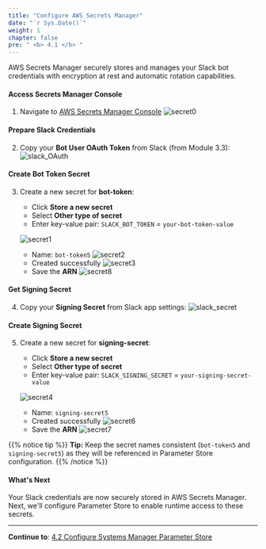 ```yaml
---
title: "Configure AWS Secrets Manager"
date: "`r Sys.Date()`"
weight: 1
chapter: false
pre: " <b> 4.1 </b> "
---
```


AWS Secrets Manager securely stores and manages your Slack bot credentials with encryption at rest and automatic rotation capabilities.

#### Access Secrets Manager Console

1. Navigate to [AWS Secrets Manager Console](https://console.aws.amazon.com/secretsmanager/)
   ![secret0](/images/4/secret1.png?width=91pc)

#### Prepare Slack Credentials

2. Copy your **Bot User OAuth Token** from Slack (from Module 3.3):
   ![slack_OAuth](/images/4/getOAuth1.png?width=90pc)

#### Create Bot Token Secret

3. Create a new secret for **bot-token**:

   - Click **Store a new secret**
   - Select **Other type of secret**
   - Enter key-value pair: `SLACK_BOT_TOKEN` = `your-bot-token-value`

   ![secret1](/images/4/secret2.png?width=91pc)

   - Name: `bot-token5`
     ![secret2](/images/4/secret3.png?width=91pc)
   - Created successfully
     ![secret3](/images/4/secret3-.png?width=91pc)
   - Save the **ARN**
     ![secret8](/images/4/secret4.png?width=91pc)

#### Get Signing Secret

4. Copy your **Signing Secret** from Slack app settings:
   ![slack_secret](/images/4/secret5-.png?width=90pc)

#### Create Signing Secret

5. Create a new secret for **signing-secret**:

   - Click **Store a new secret**
   - Select **Other type of secret**
   - Enter key-value pair: `SLACK_SIGNING_SECRET` = `your-signing-secret-value`

   ![secret4](/images/4/secret6-.png?width=90pc)

   - Name: `signing-secret5`
   - Created successfully
     ![secret6](/images/4/secret6.png?width=90pc)
   - Save the **ARN**
     ![secret7](/images/4/secret7-.png?width=90pc)

{{% notice tip %}}
**Tip:** Keep the secret names consistent (`bot-token5` and `signing-secret5`) as they will be referenced in Parameter Store configuration.
{{% /notice %}}

#### What's Next

Your Slack credentials are now securely stored in AWS Secrets Manager. Next, we'll configure Parameter Store to enable runtime access to these secrets.

---

**Continue to**: [4.2 Configure Systems Manager Parameter Store](../4.2-systems_manager/)
